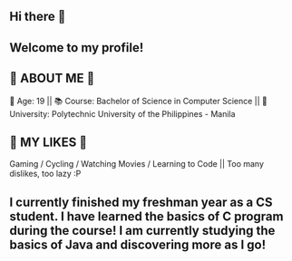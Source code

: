 ## Hi there 👋


## Welcome to my profile!

## 🔎 ABOUT ME 🔎
👨 Age: 19
|| 📚 Course: Bachelor of Science in Computer Science
|| 🏫 University: Polytechnic University of the Philippines - Manila

## 🙌 MY LIKES 🙌 
Gaming
/ Cycling
/ Watching Movies
/ Learning to Code
|| Too many dislikes, too lazy :P

## I currently finished my freshman year as a CS student. I have learned the basics of C program during the course! I am currently studying the basics of Java and discovering more as I go!


<!--
**CupNoodlez/CupNoodlez** is a ✨ _special_ ✨ repository because its `README.md` (this file) appears on your GitHub profile.

Here are some ideas to get you started:

- 🔭 I’m currently working on ...
- 🌱 I’m currently learning ...
- 👯 I’m looking to collaborate on ...
- 🤔 I’m looking for help with ...
- 💬 Ask me about ...
- 📫 How to reach me: ...
- 😄 Pronouns: ...
- ⚡ Fun fact: ...
-->
